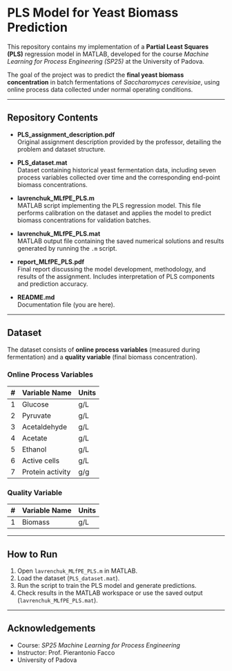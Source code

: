 # PLS Model for Yeast Biomass Prediction  

This repository contains my implementation of a **Partial Least Squares (PLS)** regression model in MATLAB, developed for the course *Machine Learning for Process Engineering (SP25)* at the University of Padova.  

The goal of the project was to predict the **final yeast biomass concentration** in batch fermentations of *Saccharomyces cerevisiae*, using online process data collected under normal operating conditions.  

---

## Repository Contents  

- **PLS_assignment_description.pdf**  
  Original assignment description provided by the professor, detailing the problem and dataset structure.  

- **PLS_dataset.mat**  
  Dataset containing historical yeast fermentation data, including seven process variables collected over time and the corresponding end-point biomass concentrations.  

- **lavrenchuk_MLfPE_PLS.m**  
  MATLAB script implementing the PLS regression model. This file performs calibration on the dataset and applies the model to predict biomass concentrations for validation batches.  

- **lavrenchuk_MLfPE_PLS.mat**  
  MATLAB output file containing the saved numerical solutions and results generated by running the `.m` script.  

- **report_MLfPE_PLS.pdf**  
  Final report discussing the model development, methodology, and results of the assignment. Includes interpretation of PLS components and prediction accuracy.  

- **README.md**  
  Documentation file (you are here).  

---

## Dataset  

The dataset consists of **online process variables** (measured during fermentation) and a **quality variable** (final biomass concentration).  

### Online Process Variables
| # | Variable Name     | Units |
|---|------------------|-------|
| 1 | Glucose          | g/L   |
| 2 | Pyruvate         | g/L   |
| 3 | Acetaldehyde     | g/L   |
| 4 | Acetate          | g/L   |
| 5 | Ethanol          | g/L   |
| 6 | Active cells     | g/L   |
| 7 | Protein activity | g/g   |

### Quality Variable
| # | Variable Name | Units |
|---|---------------|-------|
| 1 | Biomass       | g/L   |

---

## How to Run  

1. Open `lavrenchuk_MLfPE_PLS.m` in MATLAB.  
2. Load the dataset (`PLS_dataset.mat`).  
3. Run the script to train the PLS model and generate predictions.  
4. Check results in the MATLAB workspace or use the saved output (`lavrenchuk_MLfPE_PLS.mat`).  

---

## Acknowledgements  

- Course: *SP25 Machine Learning for Process Engineering*  
- Instructor: Prof. Pierantonio Facco  
- University of Padova  
